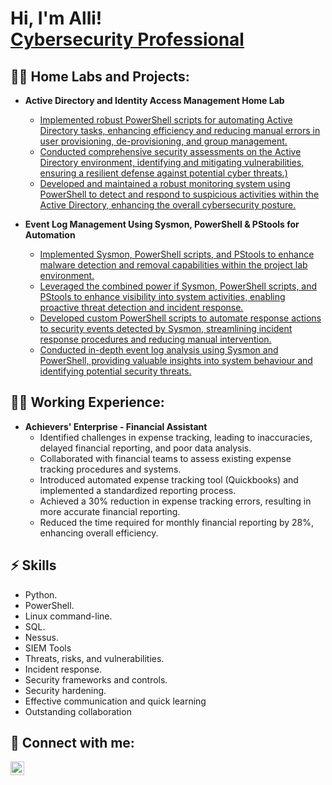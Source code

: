 <h1>Hi, I'm Alli! <br> <a href="https://www.linkedin.com/in/kehindeallii/">Cybersecurity Professional</a> </h1>

<h2>👨‍💻 Home Labs and Projects:</h2>


- <b>Active Directory and Identity Access Management Home Lab</b>
  - [Implemented robust PowerShell scripts for automating Active Directory tasks, enhancing efficiency and reducing manual errors in user provisioning, de-provisioning, and group management.](https://github.com/Cyber-Kehinde)
  - [Conducted comprehensive security assessments on the Active Directory environment, identifying and mitigating vulnerabilities, ensuring a resilient defense against potential cyber threats.)](https://github.com/Cyber-Kehinde)
  - [Developed and maintained a robust monitoring system using PowerShell to detect and respond to suspicious activities within the Active Directory, enhancing the overall cybersecurity posture.](https://github.com/Cyber-Kehinde)
  
- <b>Event Log Management Using Sysmon, PowerShell & PStools for Automation</b>
  - [Implemented Sysmon, PowerShell scripts, and PStools to enhance malware detection and removal capabilities within the project lab environment.](https://github.com/Cyber-Kehinde)
  - [Leveraged the combined power if Sysmon, PowerShell scripts, and PStools to enhance visibility into system activities, enabling proactive threat detection and incident response.](https://github.com/Cyber-Kehinde)
  - [Developed custom PowerShell scripts to automate response actions to security events detected by Sysmon, streamlining incident response procedures and reducing manual intervention.](https://github.com/Cyber-Kehinde)
  - [Conducted in-depth event log analysis using Sysmon and PowerShell, providing valuable insights into system behaviour and identifying potential security threats.](https://github.com/Cyber-Kehinde)

<h2>👨‍💻 Working Experience:</h2>


- <b>Achievers' Enterprise - Financial Assistant</b>
  - Identified challenges in expense tracking, leading to inaccuracies, delayed financial reporting, and poor data analysis.
  - Collaborated with financial teams to assess existing expense tracking procedures and systems.
  - Introduced automated expense tracking tool (Quickbooks) and implemented a standardized reporting process.
  - Achieved a 30% reduction in expense tracking errors, resulting in more accurate financial reporting.
  - Reduced the time required for monthly financial reporting by 28%, enhancing overall efficiency.

<h2>⚡ Skills</h2>

- Python.
- PowerShell.
- Linux command-line.
- SQL.
- Nessus.
- SIEM Tools
- Threats, risks, and vulnerabilities.
- Incident response.
- Security frameworks and controls.
- Security hardening.
- Effective communication and quick learning
- Outstanding collaboration


<h2> 🤳 Connect with me:</h2>

[<img align="left" alt="Kehindealli | LinkedIn" width="22px" src="https://cdn.jsdelivr.net/npm/simple-icons@v3/icons/linkedin.svg" />][linkedin]

[linkedin]: https://linkedin.com/in/kehindealli
[Email]: kehindeallii@zohomail.com




<!--
**joshmadakor1/joshmadakor1** is a ✨ _special_ ✨ repository because its `README.md` (this file) appears on your GitHub profile.

Here are some ideas to get you started:

- 🔭 I’m currently working on ...
- 🌱 I’m currently learning ...
- 👯 I’m looking to collaborate on ...
- 🤔 I’m looking for help with ...
- 💬 Ask me about ...
- 📫 How to reach me: ...
- 😄 Pronouns: ...
- ⚡ Fun fact: ...
-->
